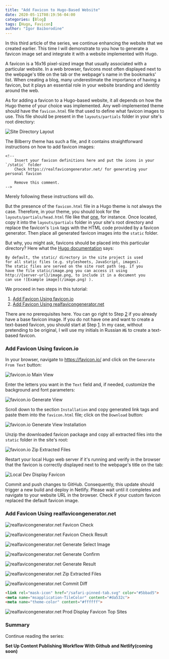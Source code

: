 ```yaml
---
title: "Add Favicon to Hugo-Based Website"
date: 2020-05-11T08:19:56-04:00
categories: [Blog]
tags: [Hugo, Favicon]
author: "Igor Baiborodine"
---
```


In this third article of the series, we continue enhancing the website that we created earlier. This time I will demonstrate to you how to generate a favicon image set and integrate it with a website implemented with Hugo.

<!--more-->

A favicon is a 16x16 pixel-sized image that usually associated with a particular website. In a web browser, favicons most often displayed next to the webpage's title on the tab or the webpage's name in the bookmarks' list. When creating a blog, many underestimate the importance of having a favicon, but it plays an essential role in your website branding and identity around the web.

As for adding a favicon to a Hugo-based website, it all depends on how the Hugo theme of your choice was implemented. Any well-implemented theme should have the `favicon.html` file that used to define what favicon images to use. This file should be present in the `layouts/partials` folder in your site's root directory:

![Site Directory Layout](/img/content/article/add-favicon-to-hugo-based-website/site-directory-layout.png)

The Bilberry theme has such a file, and it contains straightforward instructions on how to add favicon images:
```plaintext
<!--
    Insert your favicon definitions here and put the icons in your `/static` folder
    Check https://realfavicongenerator.net/ for generating your personal favicon

    Remove this comment.
-->
```
Merely following these instructions will do.

But the presence of the `favicon.html` file in a Hugo theme is not always the case. Therefore, in your theme, you should look for the `layouts/partials/head.html` file like that [one](https://github.com/lxndrblz/anatole/blob/master/layouts/partials/head.html), for instance. Once located, copy it into the `layouts/partials` folder in your site's root directory and replace the favicon's `link` tags with the HTML code provided by a favicon generator. Then place all generated favicon images into the `static` folder. 

But why, you might ask, favicons should be placed into this particular directory? Here what the [Hugo documentation](https://gohugo.io/content-management/static-files/) says:
```plaintext
By default, the static/ directory in the site project is used 
for all static files (e.g. stylesheets, JavaScript, images). 
The static files are served on the site root path (eg. if you 
have the file static/image.png you can access it using 
http://{server-url}/image.png, to include it in a document you 
can use ![Example image](/image.png) ).
```

We proceed in two steps in this tutorial:

1. [Add Favicon Using favicon.io](#add-favicon-using-faviconio)
2. [Add Favicon Using realfavicongenerator.net](#add-favicon-using-realfavicongeneratornet)

There are no prerequisites here. You can go right to Step [2](#add-favicon-using-realfavicongeneratornet) if you already have a base favicon image. If you do not have one and want to create a text-based favicon, you should start at Step [1](#add-favicon-using-faviconio). In my case, without pretending to be original, I will use my initials in Russian `ИБ` to create a text-based favicon.

### Add Favicon Using favicon.io

In your browser, navigate to https://favicon.io/ and click on the `Generate From Text` button:

![favicon.io Main View](/img/content/article/add-favicon-to-hugo-based-website/favicon-io-main-view.png)

Enter the letters you want in the `Text` field and, if needed, customize the background and font parameters:  

![favicon.io Generate View](/img/content/article/add-favicon-to-hugo-based-website/favicon-io-generate-view.png)

Scroll down to the section `Installation` and copy generated link tags and paste them into the `favicon.html` file; click on the `Download` button:

![favicon.io Generate View Installation](/img/content/article/add-favicon-to-hugo-based-website/favicon-io-generate-view-installation.png)

Unzip the downloaded favicon package and copy all extracted files into the `static` folder in the site's root:

![favicon.io Zip Extracted Files](/img/content/article/add-favicon-to-hugo-based-website/favicon-io-zip-extracted-files.png)

Restart your local Hugo web server if it's running and verify in the browser that the favicon is correctly displayed next to the webpage's title on the tab:

![Local Dev Display Favicon](/img/content/article/add-favicon-to-hugo-based-website/local-dev-display-favicon.png)

Commit and push changes to GitHub. Consequently, this update should trigger a new build and deploy in Netlify. Please wait until it completes and navigate to your website URL in the browser. Check if your custom favicon replaced the default favicon image. 

### Add Favicon Using realfavicongenerator.net

![realfavicongenerator.net Favicon Check](/img/content/article/add-favicon-to-hugo-based-website/realfavicongenerator-main-view-favicon-check.png)

![realfavicongenerator.net Favicon Check Result](/img/content/article/add-favicon-to-hugo-based-website/realfavicongenerator-main-view-favicon-check-result-2.png)

![realfavicongenerator.net Generate Select Image](/img/content/article/add-favicon-to-hugo-based-website/realfavicongenerator-generate-view-select-favicon-image.png)

![realfavicongenerator.net Generate Confirm](/img/content/article/add-favicon-to-hugo-based-website/realfavicongenerator-generate-view-confirm-generate.png)

![realfavicongenerator.net Generate Result](/img/content/article/add-favicon-to-hugo-based-website/realfavicongenerator-generate-view-generate-result.png)

![realfavicongenerator.net Zip Extracted Files](/img/content/article/add-favicon-to-hugo-based-website/realfavicongenerator-zip-extracted-files.png)

![realfavicongenerator.net Commit Diff](/img/content/article/add-favicon-to-hugo-based-website/second-generate-diff-commit.png)

```html
<link rel="mask-icon" href="/safari-pinned-tab.svg" color="#5bbad5">
<meta name="msapplication-TileColor" content="#da532c">
<meta name="theme-color" content="#ffffff">
```
![realfavicongenerator.net Prod Display Favicon Top Sites](/img/content/article/add-favicon-to-hugo-based-website/prod-display-favicon-top-sites.png)

### Summary

Continue reading the series:

**Set Up Content Publishing Workflow With Github and Netlify(coming soon)**
